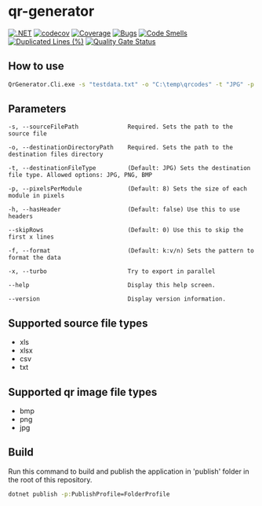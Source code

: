 # qr-generator

[![.NET](https://github.com/deer42/qr-generator/actions/workflows/dotnet.yml/badge.svg?branch=develop)](https://github.com/deer42/qr-generator/actions/workflows/dotnet.yml)
[![codecov](https://codecov.io/gh/deer42/qr-generator/branch/develop/graph/badge.svg?token=BZFYH4UZKW)](https://codecov.io/gh/deer42/qr-generator)
[![Coverage](https://sonarcloud.io/api/project_badges/measure?project=deer42_qr-generator&metric=coverage)](https://sonarcloud.io/summary/new_code?id=deer42_qr-generator)
[![Bugs](https://sonarcloud.io/api/project_badges/measure?project=deer42_qr-generator&metric=bugs)](https://sonarcloud.io/summary/new_code?id=deer42_qr-generator)
[![Code Smells](https://sonarcloud.io/api/project_badges/measure?project=deer42_qr-generator&metric=code_smells)](https://sonarcloud.io/summary/new_code?id=deer42_qr-generator)
[![Duplicated Lines (%)](https://sonarcloud.io/api/project_badges/measure?project=deer42_qr-generator&metric=duplicated_lines_density)](https://sonarcloud.io/summary/new_code?id=deer42_qr-generator)
[![Quality Gate Status](https://sonarcloud.io/api/project_badges/measure?project=deer42_qr-generator&metric=alert_status)](https://sonarcloud.io/summary/new_code?id=deer42_qr-generator)

## How to use

```cmd
QrGenerator.Cli.exe -s "testdata.txt" -o "C:\temp\qrcodes" -t "JPG" -p 16 -h -x
```

## Parameters

```
-s, --sourceFilePath              Required. Sets the path to the source file

-o, --destinationDirectoryPath    Required. Sets the path to the destination files directory

-t, --destinationFileType         (Default: JPG) Sets the destination file type. Allowed options: JPG, PNG, BMP

-p, --pixelsPerModule             (Default: 8) Sets the size of each module in pixels

-h, --hasHeader                   (Default: false) Use this to use headers

--skipRows                        (Default: 0) Use this to skip the first x lines

-f, --format                      (Default: k:v/n) Sets the pattern to format the data

-x, --turbo                       Try to export in parallel

--help                            Display this help screen.

--version                         Display version information.
```

## Supported source file types

- xls
- xlsx
- csv
- txt

## Supported qr image file types

- bmp
- png
- jpg

## Build

Run this command to build and publish the application in 'publish' folder in the root of this repository.

```cmd
dotnet publish -p:PublishProfile=FolderProfile
```
